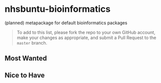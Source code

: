 # nhsbuntu-bioinformatics
(planned) metapackage for default bioinformatics packages

> To add to this list, please fork the repo to your own GitHub account, make your changes as appropriate, and submit a Pull Request to the `master` branch.

## Most Wanted


## Nice to Have
